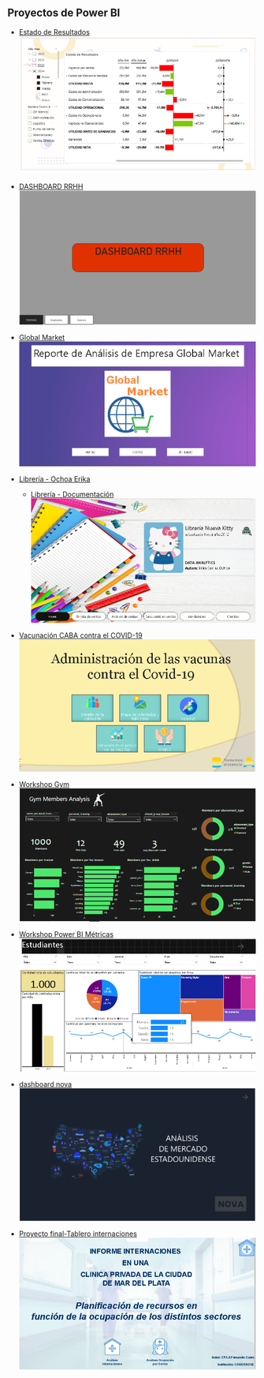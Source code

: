## Proyectos de Power BI

- <a href="Base EERR Resuelto/Base EERR Resuelto.pdf">Estado de Resultados</a>
![Estado de Resultados](https://github.com/erikaceciliaochoa/PowerBI-projects/blob/main/Base%20EERR%20Resuelto/Base%20EERR%20Resuelto.PNG)

- <a href="DASHBOARD RRHH/DASHBOARD RRHH.pdf">DASHBOARD RRHH</a>
![DASHBOARD RRHH](https://github.com/erikaceciliaochoa/PowerBI-projects/blob/main/DASHBOARD%20RRHH/DASHBOARD%20RRHH.PNG)

- <a href="Global Market/Global Market.pdf">Global Market</a>
![Global Market](https://github.com/erikaceciliaochoa/PowerBI-projects/blob/main/Global%20Market/Global%20Market.PNG)

- <a href="Librería/Librería - Ochoa Erika.pdf">Librería - Ochoa Erika</a>
  - <a href="Librería/Librería - Documentación.pdf">Librería - Documentación</a>
![Libreria](https://github.com/erikaceciliaochoa/PowerBI-projects/blob/main/Librería/Librería.PNG)
           
 - <a href="Vacunación CABA contra el COVID-19/Vacunación CABA contra el COVID-19.pdf">Vacunación CABA contra el COVID-19</a>
![Vacunación CABA contra el COVID-19](https://github.com/erikaceciliaochoa/PowerBI-projects/blob/main/Vacunaci%C3%B3n%20CABA%20contra%20el%20COVID-19/Vacunaci%C3%B3n%20CABA%20contra%20el%20COVID-19.PNG)

- <a href="Workshop Gym/Workshop Gym.pdf">Workshop Gym</a>
![Workshop Gym](https://github.com/erikaceciliaochoa/PowerBI-projects/blob/main/Workshop%20Gym/Workshop%20Gym.PNG)

- <a href="Workshop Power BI Métricas/Workshop Power BI Métricas.pdf">Workshop Power BI Métricas</a>
![Workshop Power BI Métricas](https://github.com/erikaceciliaochoa/PowerBI-projects/blob/main/Workshop%20Power%20BI%20M%C3%A9tricas/Workshop%20Power%20BI%20M%C3%A9tricas.PNG)

- <a href="dashboard_nova/dashboard_nova.pdf">dashboard nova</a>
![dashboard_nova](https://github.com/erikaceciliaochoa/PowerBI-projects/blob/main/dashboard_nova/dashboard_nova.PNG)

- <a href="proyecto-final-tablero-internaciones/proyecto-final-tablero-internaciones.pdf">Proyecto final-Tablero internaciones</a>
![Proyecto final-Tablero internaciones](https://github.com/erikaceciliaochoa/PowerBI-projects/blob/main/proyecto-final-tablero-internaciones/proyecto-final-tablero-internaciones.PNG)
